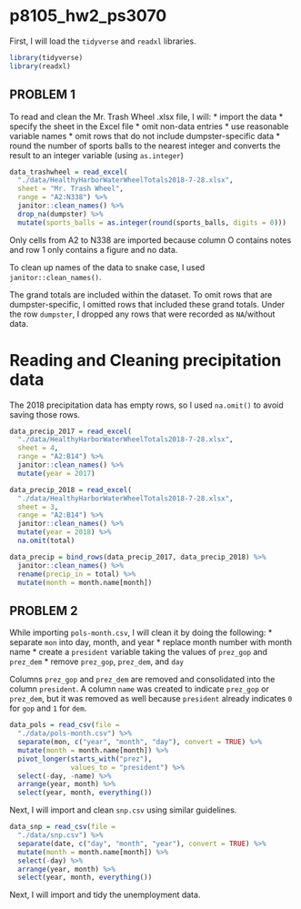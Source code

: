 p8105\_hw2\_ps3070
================

First, I will load the `tidyverse` and `readxl` libraries.

``` r
library(tidyverse)
library(readxl)
```

PROBLEM 1
---------

To read and clean the Mr. Trash Wheel .xlsx file, I will: \* import the data \* specify the sheet in the Excel file \* omit non-data entries \* use reasonable variable names \* omit rows that do not include dumpster-specific data \* round the number of sports balls to the nearest integer and converts the result to an integer variable (using `as.integer`)

``` r
data_trashwheel = read_excel(
  "./data/HealthyHarborWaterWheelTotals2018-7-28.xlsx",
  sheet = "Mr. Trash Wheel",
  range = "A2:N338") %>%
  janitor::clean_names() %>% 
  drop_na(dumpster) %>% 
  mutate(sports_balls = as.integer(round(sports_balls, digits = 0)))
```

Only cells from A2 to N338 are imported because column O contains notes and row 1 only contains a figure and no data.

To clean up names of the data to snake case, I used `janitor::clean_names()`.

The grand totals are included within the dataset. To omit rows that are dumpster-specific, I omitted rows that included these grand totals. Under the row `dumpster`, I dropped any rows that were recorded as `NA`/without data.

Reading and Cleaning precipitation data
=======================================

The 2018 precipitation data has empty rows, so I used `na.omit()` to avoid saving those rows.

``` r
data_precip_2017 = read_excel(
  "./data/HealthyHarborWaterWheelTotals2018-7-28.xlsx",
  sheet = 4,
  range = "A2:B14") %>% 
  janitor::clean_names() %>% 
  mutate(year = 2017)

data_precip_2018 = read_excel(
  "./data/HealthyHarborWaterWheelTotals2018-7-28.xlsx",
  sheet = 3,
  range = "A2:B14") %>% 
  janitor::clean_names() %>% 
  mutate(year = 2018) %>% 
  na.omit(total)

data_precip = bind_rows(data_precip_2017, data_precip_2018) %>% 
  janitor::clean_names() %>% 
  rename(precip_in = total) %>%
  mutate(month = month.name[month])
```

PROBLEM 2
---------

While importing `pols-month.csv`, I will clean it by doing the following: \* separate `mon` into day, month, and year \* replace month number with month name \* create a `president` variable taking the values of `prez_gop` and `prez_dem` \* remove `prez_gop`, `prez_dem`, and `day`

Columns `prez_gop` and `prez_dem` are removed and consolidated into the column `president`. A column `name` was created to indicate `prez_gop` or `prez_dem`, but it was removed as well because `president` already indicates `0` for `gop` and `1` for `dem`.

``` r
data_pols = read_csv(file = 
  "./data/pols-month.csv") %>% 
  separate(mon, c("year", "month", "day"), convert = TRUE) %>% 
  mutate(month = month.name[month]) %>% 
  pivot_longer(starts_with("prez"),
               values_to = "president") %>% 
  select(-day, -name) %>% 
  arrange(year, month) %>% 
  select(year, month, everything())
```

Next, I will import and clean `snp.csv` using similar guidelines.

``` r
data_snp = read_csv(file = 
  "./data/snp.csv") %>% 
  separate(date, c("day", "month", "year"), convert = TRUE) %>% 
  mutate(month = month.name[month]) %>% 
  select(-day) %>% 
  arrange(year, month) %>% 
  select(year, month, everything())
```

Next, I will import and tidy the unemployment data.

